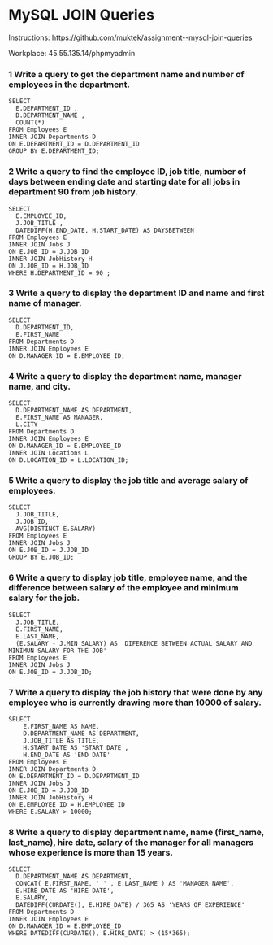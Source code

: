 # MySQL JOIN Queries

Instructions: https://github.com/muktek/assignment--mysql-join-queries

Workplace: 45.55.135.14/phpmyadmin

### 1 Write a query to get the department name and number of employees in the department.

```
SELECT 
  E.DEPARTMENT_ID , 
  D.DEPARTMENT_NAME , 
  COUNT(*)
FROM Employees E
INNER JOIN Departments D
ON E.DEPARTMENT_ID = D.DEPARTMENT_ID
GROUP BY E.DEPARTMENT_ID;
```

### 2 Write a query to find the employee ID, job title, number of days between ending date and starting date for all jobs in department 90 from job history.

```
SELECT 
  E.EMPLOYEE_ID, 
  J.JOB_TITLE , 
  DATEDIFF(H.END_DATE, H.START_DATE) AS DAYSBETWEEN
FROM Employees E
INNER JOIN Jobs J
ON E.JOB_ID = J.JOB_ID 
INNER JOIN JobHistory H
ON J.JOB_ID = H.JOB_ID
WHERE H.DEPARTMENT_ID = 90 ;
```

### 3 Write a query to display the department ID and name and first name of manager.

```
SELECT
  D.DEPARTMENT_ID, 
  E.FIRST_NAME 
FROM Departments D
INNER JOIN Employees E
ON D.MANAGER_ID = E.EMPLOYEE_ID; 
```

### 4 Write a query to display the department name, manager name, and city.

```
SELECT 
  D.DEPARTMENT_NAME AS DEPARTMENT, 
  E.FIRST_NAME AS MANAGER, 
  L.CITY 
FROM Departments D
INNER JOIN Employees E
ON D.MANAGER_ID = E.EMPLOYEE_ID
INNER JOIN Locations L
ON D.LOCATION_ID = L.LOCATION_ID;
```

### 5 Write a query to display the job title and average salary of employees.

```
SELECT 
  J.JOB_TITLE, 
  J.JOB_ID, 
  AVG(DISTINCT E.SALARY)
FROM Employees E
INNER JOIN Jobs J
ON E.JOB_ID = J.JOB_ID
GROUP BY E.JOB_ID;
```

### 6 Write a query to display job title, employee name, and the difference between salary of the employee and minimum salary for the job.

```
SELECT 
  J.JOB_TITLE, 
  E.FIRST_NAME, 
  E.LAST_NAME, 
  (E.SALARY - J.MIN_SALARY) AS 'DIFERENCE BETWEEN ACTUAL SALARY AND MINIMUN SALARY FOR THE JOB'
FROM Employees E
INNER JOIN Jobs J
ON E.JOB_ID = J.JOB_ID;
```

### 7 Write a query to display the job history that were done by any employee who is currently drawing more than 10000 of salary.

```
SELECT 
	E.FIRST_NAME AS NAME, 
    D.DEPARTMENT_NAME AS DEPARTMENT, 
    J.JOB_TITLE AS TITLE, 
    H.START_DATE AS 'START DATE', 
    H.END_DATE AS 'END DATE'
FROM Employees E
INNER JOIN Departments D
ON E.DEPARTMENT_ID = D.DEPARTMENT_ID
INNER JOIN Jobs J
ON E.JOB_ID = J.JOB_ID
INNER JOIN JobHistory H
ON E.EMPLOYEE_ID = H.EMPLOYEE_ID
WHERE E.SALARY > 10000;
```

### 8 Write a query to display department name, name (first_name, last_name), hire date, salary of the manager for all managers whose experience is more than 15 years.

```
SELECT 
  D.DEPARTMENT_NAME AS DEPARTMENT, 
  CONCAT( E.FIRST_NAME, ' ' , E.LAST_NAME ) AS 'MANAGER NAME',
  E.HIRE_DATE AS 'HIRE DATE',
  E.SALARY,
  DATEDIFF(CURDATE(), E.HIRE_DATE) / 365 AS 'YEARS OF EXPERIENCE'
FROM Departments D
INNER JOIN Employees E
ON D.MANAGER_ID = E.EMPLOYEE_ID
WHERE DATEDIFF(CURDATE(), E.HIRE_DATE) > (15*365);
```

